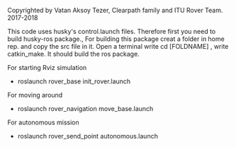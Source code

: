 
Copyrighted by Vatan Aksoy Tezer, Clearpath family and ITU Rover Team. 2017-2018

This code uses husky's control.launch files. Therefore first you need to build husky-ros package.,
For building this package creat a folder in home rep. and copy the src file in it. 
Open a terminal write cd [FOLDNAME] , write catkin_make. It should build the ros package.

For starting Rviz simulation 
- roslaunch rover_base init_rover.launch

For moving around
- roslaunch rover_navigation move_base.launch

For autonomous mission
- roslaunch rover_send_point autonomous.launch

